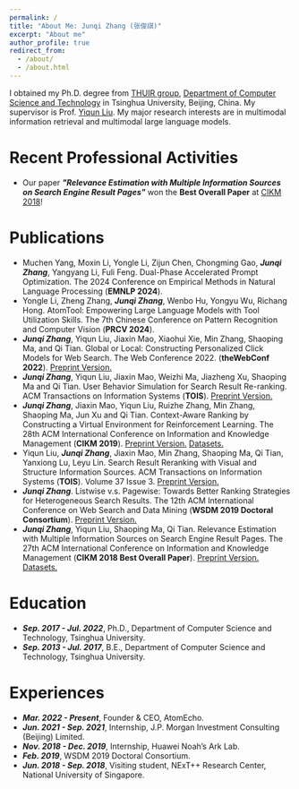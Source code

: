 ```yaml
---
permalink: /
title: "About Me: Junqi Zhang (张俊祺)"
excerpt: "About me"
author_profile: true
redirect_from: 
  - /about/
  - /about.html
---
```


I obtained my Ph.D. degree from [THUIR group](http://www.thuir.cn/), [Department of Computer Science and Technology](http://www.cs.tsinghua.edu.cn) in Tsinghua University, Beijing, China. My supervisor is Prof. [Yiqun Liu](http://www.thuir.cn/group/~YQLiu/). My major research interests are in multimodal information retrieval and multimodal large language models.

Recent Professional Activities
======
* Our paper ***"Relevance Estimation with Multiple Information Sources on Search Engine Result Pages"*** won the **Best Overall Paper** at [CIKM 2018](http://www.cikm2018.units.it)!

Publications
======
* Muchen Yang, Moxin Li, Yongle Li, Zijun Chen, Chongming Gao, ***Junqi Zhang***, Yangyang Li, Fuli Feng. Dual-Phase Accelerated Prompt Optimization. The 2024 Conference on Empirical Methods in Natural Language Processing  (**EMNLP 2024**).
* Yongle Li, Zheng Zhang, ***Junqi Zhang***, Wenbo Hu, Yongyu Wu, Richang Hong. AtomTool: Empowering Large Language Models with Tool Utilization Skills. The 7th Chinese Conference on Pattern Recognition and Computer Vision (**PRCV 2024**).
* ***Junqi Zhang***, Yiqun Liu, Jiaxin Mao, Xiaohui Xie, Min Zhang, Shaoping Ma, and Qi Tian. Global or Local: Constructing Personalized Click Models for Web Search. The Web Conference 2022. (**theWebConf 2022**). [Preprint Version.](https://dl.acm.org/doi/10.1145/3485447.3511950)
* ***Junqi Zhang***, Yiqun Liu, Jiaxin Mao, Weizhi Ma, Jiazheng Xu, Shaoping Ma and Qi Tian. User Behavior Simulation for Search Result Re-ranking. ACM Transactions on Information Systems (**TOIS**). [Preprint Version.](https://dl.acm.org/doi/pdf/10.1145/3511469)
* ***Junqi Zhang***, Jiaxin Mao, Yiqun Liu, Ruizhe Zhang, Min Zhang, Shaoping Ma, Jun Xu and Qi Tian. Context-Aware Ranking by Constructing a Virtual Environment for Reinforcement Learning. The 28th ACM International Conference on Information and Knowledge Management (**CIKM 2019**). [Preprint Version.](http://www.thuir.cn/group/~YQLiu/publications/CIKM2019-ZhangJunqi.pdf) [Datasets.](http://www.thuir.cn/data-srr/)
* Yiqun Liu, ***Junqi Zhang***, Jiaxin Mao, Min Zhang, Shaoping Ma, Qi Tian, Yanxiong Lu, Leyu Lin. Search Result Reranking with Visual and Structure Information Sources. ACM Transactions on Information Systems (**TOIS**). Volume 37 Issue 3. [Preprint Version.](http://www.thuir.cn/group/~YQLiu/publications/TOIS2019Zhang.pdf)
* ***Junqi Zhang***. Listwise v.s. Pagewise: Towards Better Ranking Strategies for Heterogeneous Search Results. The 12th ACM International Conference on Web Search and Data Mining (**WSDM 2019 Doctoral Consortium**). [Preprint Version.](https://ir-ranker.github.io/files/WSDMDC2019-zhangjunqi.pdf)
* ***Junqi Zhang***, Yiqun Liu, Shaoping Ma, Qi Tian. Relevance Estimation with Multiple Information Sources on Search Engine Result Pages. The 27th ACM International Conference on Information and Knowledge Management (**CIKM 2018 Best Overall Paper**). [Preprint Version.](http://www.thuir.cn/group/~YQLiu/publications/CIKM18Zhang.pdf) [Datasets.](http://www.thuir.cn/data-srr/)

Education
======
* ***Sep. 2017 - Jul. 2022***, Ph.D., Department of Computer Science and Technology, Tsinghua University.
* ***Sep. 2013 - Jul. 2017***, B.E., Department of Computer Science and Technology, Tsinghua University.

Experiences
======
* ***Mar. 2022 - Present***, Founder & CEO, AtomEcho.
* ***Jun. 2021 - Sep. 2021***, Internship, J.P. Morgan Investment Consulting (Beijing) Limited.
* ***Nov. 2018 - Dec. 2019***, Internship, Huawei Noah’s Ark Lab.
* ***Feb. 2019***, WSDM 2019 Doctoral Consortium.
* ***Jun. 2018 - Sep. 2018***, Visiting student, NExT++ Research Center, National University of Singapore.
